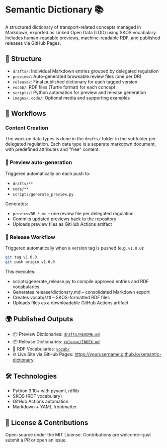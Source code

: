 # Semantic Dictionary 📚

A structured dictionary of transport-related concepts managed in Markdown, exported as Linked Open Data (LOD) using SKOS vocabulary. Includes human-readable previews, machine-readable RDF, and published releases via GitHub Pages.

## 📁 Structure

- `drafts/`: Individual Markdown entries grouped by delegated regulation
- `preview/`: Auto-generated browsable review files (one per DR)
- `release/`: Final published dictionary for each tagged version
- `vocab/`: RDF files (Turtle format) for each concept
- `scripts/`: Python automation for preview and release generation
- `images/`, `code/`: Optional media and supporting examples

## 🚀 Workflows

### Content Creation

The work on data types is done in the `drafts/` folder in the subfolder per delegated regulation. Each data type is a separate markdown document, with predefined attributes and "free" content. 

### 🔄 Preview auto-generation

Triggered automatically on each push to:

- `drafts/**`
- `code/**`
- `scripts/generate_preview.py`

Generates:

- `preview/DR_*.md` – one review file per delegated regulation
- Commits updated previews back to the repository
- Uploads preview files as GitHub Actions artifact

### 🏁 Release Workflow

Triggered automatically when a version tag is pushed (e.g. `v1.0.0`):

```bash
git tag v1.0.0
git push origin v1.0.0
```

This executes:

- scripts/generate_release.py to compile approved entries and RDF vocabularies
- Generates release/dictionary.md – consolidated Markdown export
- Creates vocab/<DR>/<item>.ttl – SKOS-formatted RDF files
- Uploads files as a downloadable GitHub Actions artifact

## 🌍 Published Outputs

- 📦 Preview Dictionaries:  [`drafts/README.md`](drafts/README.md)
- 📦 Release Dictionaries:  [`release/INDEX.md`](release/INDEX.md)
- 🐢 RDF Vocabularies: [`vocab/`](vocab/)
- 🌐 Live Site via GitHub Pages: https://yourusername.github.io/semantic-dictionary

## 🛠 Technologies

- Python 3.10+ with pyyaml, rdflib
- SKOS (RDF vocabulary)
- GitHub Actions automation
- Markdown + YAML frontmatter

## 💬 License & Contributions

Open-source under the MIT License. Contributions are welcome—just submit a PR or open an issue.
